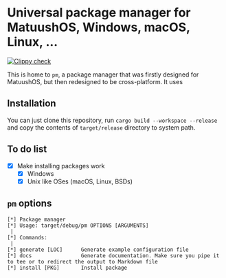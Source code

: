 # Universal package manager for MatuushOS, Windows, macOS, Linux, ...
[![Clippy check](https://github.com/MatuushOS/pm/actions/workflows/clippy.yml/badge.svg)](https://github.com/MatuushOS/pm/actions/workflows/clippy.yml)

This is home to `pm`, a package manager that was firstly designed for MatuushOS, but then redesigned to be cross-platform. It uses 

## Installation

You can just clone this repository, run `cargo build --workspace --release` and copy the contents of `target/release` directory to system path.

## To do list
- [x] Make installing packages work
  - [x] Windows
  - [x] Unix like OSes (macOS, Linux, BSDs)

## `pm` options

```
[*] Package manager
[*] Usage: target/debug/pm OPTIONS [ARGUMENTS]
 |  
[*] Commands:
 |  
[*] generate [LOC]      Generate example configuration file
[*] docs                Generate documentation. Make sure you pipe it to tee or to redirect the output to Markdown file
[*] install [PKG]       Install package

```